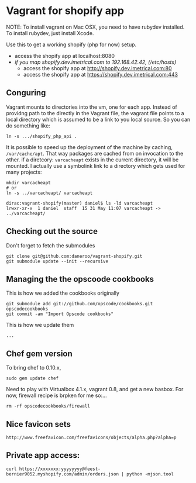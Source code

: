 # Vagrant for shopify app

NOTE: To install vagrant on Mac OSX, you need to have rubydev installed.  To install rubydev, just install Xcode.


Use this to get a working shopify (php for now) setup.

*   access the shopify app at localhost:8080
*   _if you map shopify.dev.imetrical.com to 192.168.42.42, (/etc/hosts)_
    *   access the shopify app at http://shopify.dev.imetrical.com:80
    *   access the shopify app at https://shopify.dev.imetrical.com:443
    
## Conguring
Vagrant mounts to directories into the vm, one for each app.
Instead of providng path to the directly in the Vagrant file, the vagrant file points to a local directory which is assumed to be a link to you local source. So you can do something like:

    ln -s .../shopify_php_api .

It is possible to speed up the deployment of the machine by caching, `/var/cache/apt`.
That way packages are cached from on invocation to the other. 
if a diretcory: `varcacheapt` exists in the current directory, it will be mounted.
I actually use a symbolink link to a directory which gets used for many projects:

    mkdir varcacheapt
    # or
    ln -s ../varcacheapt/ varcacheapt
    
    dirac:vagrant-shopify(master) daniel$ ls -ld varcacheapt
    lrwxr-xr-x  1 daniel  staff  15 31 May 11:07 varcacheapt -> ../varcacheapt/


## Checking out the source
Don't forget to fetch the submodules

    git clone git@github.com:daneroo/vagrant-shopify.git
    git submodule update --init --recursive 

## Managing the the opscoode cookbooks
This is how we added the cookbooks originally

    git submodule add git://github.com/opscode/cookbooks.git opscodecookbooks
    git commit -am "Import Opscode cookbooks"

This is how we update them

    ...
## Chef gem version
To bring chef to 0.10.x,

    sudo gem update chef

Need to play with Virtualbox 4.1.x, vagrant 0.8, and get a new basbox.
For now, firewall recipe is brpken for me so:...

    rm -rf opscodecookbooks/firewall
    
## Nice favicon sets

    http://www.freefavicon.com/freefavicons/objects/alpha.php?alpha=p

## Private app access: 

    curl https://xxxxxxx:yyyyyyyy@feest-bernier9052.myshopify.com/admin/orders.json | python -mjson.tool


    